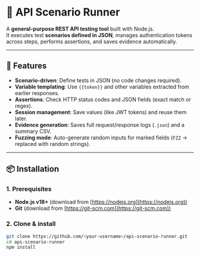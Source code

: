 # 🧪 API Scenario Runner

A **general-purpose REST API testing tool** built with Node.js.  
It executes test **scenarios defined in JSON**, manages authentication tokens across steps, performs assertions, and saves evidence automatically. 

---

## 🚀 Features
- **Scenario-driven**: Define tests in JSON (no code changes required).
- **Variable templating**: Use `{{token}}` and other variables extracted from earlier responses.
- **Assertions**: Check HTTP status codes and JSON fields (exact match or regex).
- **Session management**: Save values (like JWT tokens) and reuse them later.
- **Evidence generation**: Saves full request/response logs (`.json`) and a summary CSV.
- **Fuzzing mode**: Auto-generate random inputs for marked fields (`FZZ` → replaced with random strings).

---

## 📦 Installation

### 1. Prerequisites
- **Node.js v18+** (download from [https://nodejs.org](https://nodejs.org))  
- **Git** (download from [https://git-scm.com](https://git-scm.com))  

### 2. Clone & install
```bash
git clone https://github.com/<your-username>/api-scenario-runner.git
cd api-scenario-runner
npm install
